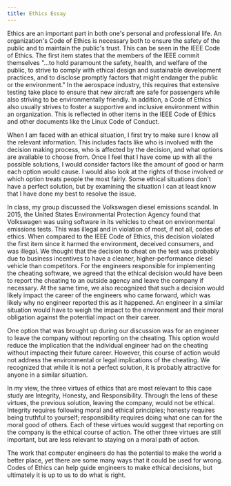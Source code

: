 ```yaml
---
title: Ethics Essay
---
```


Ethics are an important part in both one's personal and professional life. An organization's Code of Ethics is necessary both to ensure the safety of the public and to maintain the public's trust. This can be seen in the IEEE Code of Ethics. The first item states that the members of the IEEE commit themselves "...to hold paramount the safety, health, and welfare of the public, to strive to comply with ethical design and sustainable development practices, and to disclose promptly factors that might endanger the public or the environment." In the aerospace industry, this requires that extensive testing take place to ensure that new aircraft are safe for passengers while also striving to be environmentally friendly. In addition, a Code of Ethics also usually strives to foster a supportive and inclusive environment within an organization. This is reflected in other items in the IEEE Code of Ethics and other documents like the Linux Code of Conduct. 

When I am faced with an ethical situation, I first try to make sure I know all the relevant information. This includes facts like who is involved with the decision making process, who is affected by the decision, and what options are available to choose from. Once I feel that I have come up with all the possible solutions, I would consider factors like the amount of good or harm each option would cause. I would also look at the rights of those involved or which option treats people the most fairly. Some ethical situations don't have a perfect solution, but by examining the situation I can at least know that I have done my best to resolve the issue.

In class, my group discussed the Volkswagen diesel emissions scandal. In 2015, the United States Environmental Protection Agency found that Volkswagen was using software in its vehicles to cheat on environmental emissions tests. This was illegal and in violation of most, if not all, codes of ethics. When compared to the IEEE Code of Ethics, this decision violated the first item since it harmed the environment, deceived consumers, and was illegal. We thought that the decision to cheat on the test was probably due to business incentives to have a cleaner, higher-performance diesel vehicle than competitors. For the engineers responsible for implementing the cheating software, we agreed that the ethical decision would have been to report the cheating to an outside agency and leave the company if necessary. At the same time, we also recognized that such a decision would likely impact the career of the engineers who came forward, which was likely why no engineer reported this as it happened. An engineer in a similar situation would have to weigh the impact to the environment and their moral obligation against the potential impact on their career.

One option that was brought up during our discussion was for an engineer to leave the company without reporting on the cheating. This option would reduce the implication that the individual engineer had on the cheating without impacting their future career. However, this course of action would not address the environmental or legal implications of the cheating. We recognized that while it is not a perfect solution, it is probably attractive for anyone in a similar situation.

In my view, the three virtues of ethics that are most relevant to this case study are Integrity, Honesty, and Responsibility. Through the lens of these virtues, the previous solution, leaving the company, would not be ethical. Integrity requires following moral and ethical principles; honesty requires being truthful to yourself; responsibility requires doing what one can for the moral good of others. Each of these virtues would suggest that reporting on the company is the ethical course of action. The other three virtues are still important, but are less relevant to staying on a moral path of action.

The work that computer engineers do has the potential to make the world a better place, yet there are some many ways that it could be used for wrong. Codes of Ethics can help guide engineers to make ethical decisions, but ultimately it is up to us to do what is right.